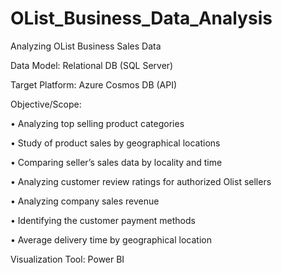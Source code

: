 # OList_Business_Data_Analysis
Analyzing OList Business Sales Data


Data Model: Relational DB (SQL Server) 


Target Platform: Azure Cosmos DB (API) 


Objective/Scope:

• Analyzing top selling product categories

• Study of product sales by geographical locations

• Comparing seller’s sales data by locality and time

• Analyzing customer review ratings for authorized Olist sellers

• Analyzing company sales revenue

• Identifying the customer payment methods

• Average delivery time by geographical location


Visualization Tool: Power BI
